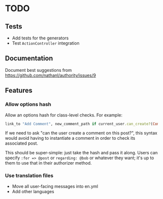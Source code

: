 # TODO

## Tests

- Add tests for the generators
- Test `ActionController` integration

## Documentation

Document best suggestions from https://github.com/nathanl/authority/issues/9

## Features

### Allow options hash

Allow an options hash for class-level checks. For example:

```ruby
link_to "Add Comment", new_comment_path if current_user.can_create?(Comment, :for => @post)
```

If we need to ask "can the user create a comment on this post?", this syntax would avoid having to instantiate a comment in order to check its associated post.

This should be super-simple: just take the hash and pass it along. Users can specify `:for => @post` or `regarding: @bob` or whatever they want; it's up to them to use that in their authorizer method.

### Use translation files

- Move all user-facing messages into en.yml
- Add other languages
